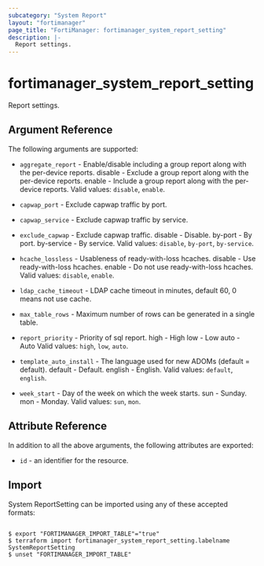 ```yaml
---
subcategory: "System Report"
layout: "fortimanager"
page_title: "FortiManager: fortimanager_system_report_setting"
description: |-
  Report settings.
---
```


# fortimanager_system_report_setting
Report settings.

## Argument Reference


The following arguments are supported:


* `aggregate_report` - Enable/disable including a group report along with the per-device reports. disable - Exclude a group report along with the per-device reports. enable - Include a group report along with the per-device reports. Valid values: `disable`, `enable`.

* `capwap_port` - Exclude capwap traffic by port.
* `capwap_service` - Exclude capwap traffic by service.
* `exclude_capwap` - Exclude capwap traffic. disable - Disable. by-port - By port. by-service - By service. Valid values: `disable`, `by-port`, `by-service`.

* `hcache_lossless` - Usableness of ready-with-loss hcaches. disable - Use ready-with-loss hcaches. enable - Do not use ready-with-loss hcaches. Valid values: `disable`, `enable`.

* `ldap_cache_timeout` - LDAP cache timeout in minutes, default 60, 0 means not use cache.
* `max_table_rows` - Maximum number of rows can be generated in a single table.
* `report_priority` - Priority of sql report. high - High low - Low auto - Auto Valid values: `high`, `low`, `auto`.

* `template_auto_install` - The language used for new ADOMs (default = default). default - Default. english - English. Valid values: `default`, `english`.

* `week_start` - Day of the week on which the week starts. sun - Sunday. mon - Monday. Valid values: `sun`, `mon`.



## Attribute Reference

In addition to all the above arguments, the following attributes are exported:
* `id` - an identifier for the resource.

## Import

System ReportSetting can be imported using any of these accepted formats:
```

$ export "FORTIMANAGER_IMPORT_TABLE"="true"
$ terraform import fortimanager_system_report_setting.labelname SystemReportSetting
$ unset "FORTIMANAGER_IMPORT_TABLE"
```


